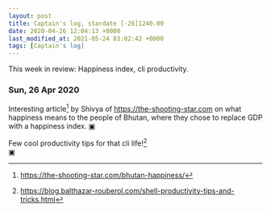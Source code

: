 ```yaml
---
layout: post
title: Captain's log, stardate [-26]1240.00
date: 2020-04-26 12:04:13 +0000
last_modified_at: 2021-05-24 03:02:42 +0000
tags: [Captain's log]
---
```


This week in review: Happiness index, cli productivity.

<!-- more -->

### Sun, 26 Apr 2020

Interesting article[^1] by Shivya of <https://the-shooting-star.com> on what happiness
means to the people of Bhutan, where they chose to replace GDP with a happiness
index.
▣

Few cool productivity tips for that cli life![^2]  
▣

[^1]: <https://the-shooting-star.com/bhutan-happiness/>
[^2]: <https://blog.balthazar-rouberol.com/shell-productivity-tips-and-tricks.html>
